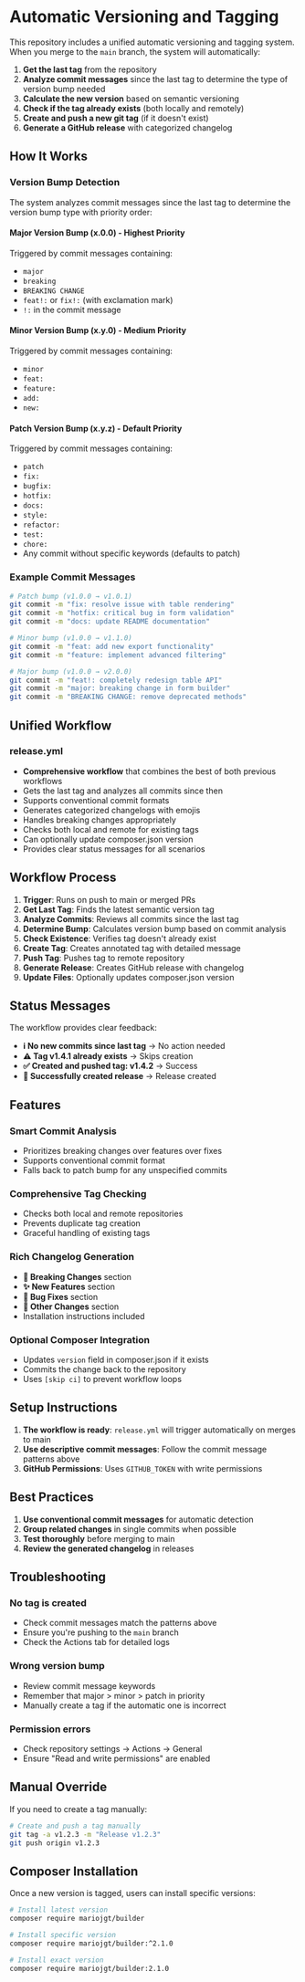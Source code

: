 # Automatic Versioning and Tagging

This repository includes a unified automatic versioning and tagging system. When you merge to the `main` branch, the system will automatically:

1. **Get the last tag** from the repository
2. **Analyze commit messages** since the last tag to determine the type of version bump needed
3. **Calculate the new version** based on semantic versioning
4. **Check if the tag already exists** (both locally and remotely)
5. **Create and push a new git tag** (if it doesn't exist)
6. **Generate a GitHub release** with categorized changelog

## How It Works

### Version Bump Detection

The system analyzes commit messages since the last tag to determine the version bump type with priority order:

#### Major Version Bump (x.0.0) - Highest Priority
Triggered by commit messages containing:
- `major`
- `breaking`
- `BREAKING CHANGE`
- `feat!:` or `fix!:` (with exclamation mark)
- `!:` in the commit message

#### Minor Version Bump (x.y.0) - Medium Priority
Triggered by commit messages containing:
- `minor`
- `feat:`
- `feature:`
- `add:`
- `new:`

#### Patch Version Bump (x.y.z) - Default Priority
Triggered by commit messages containing:
- `patch`
- `fix:`
- `bugfix:`
- `hotfix:`
- `docs:`
- `style:`
- `refactor:`
- `test:`
- `chore:`
- Any commit without specific keywords (defaults to patch)

### Example Commit Messages

```bash
# Patch bump (v1.0.0 → v1.0.1)
git commit -m "fix: resolve issue with table rendering"
git commit -m "hotfix: critical bug in form validation"
git commit -m "docs: update README documentation"

# Minor bump (v1.0.0 → v1.1.0)
git commit -m "feat: add new export functionality"
git commit -m "feature: implement advanced filtering"

# Major bump (v1.0.0 → v2.0.0)
git commit -m "feat!: completely redesign table API"
git commit -m "major: breaking change in form builder"
git commit -m "BREAKING CHANGE: remove deprecated methods"
```

## Unified Workflow

### release.yml
- **Comprehensive workflow** that combines the best of both previous workflows
- Gets the last tag and analyzes all commits since then
- Supports conventional commit formats
- Generates categorized changelogs with emojis
- Handles breaking changes appropriately
- Checks both local and remote for existing tags
- Can optionally update composer.json version
- Provides clear status messages for all scenarios

## Workflow Process

1. **Trigger**: Runs on push to main or merged PRs
2. **Get Last Tag**: Finds the latest semantic version tag
3. **Analyze Commits**: Reviews all commits since the last tag
4. **Determine Bump**: Calculates version bump based on commit analysis
5. **Check Existence**: Verifies tag doesn't already exist
6. **Create Tag**: Creates annotated tag with detailed message
7. **Push Tag**: Pushes tag to remote repository
8. **Generate Release**: Creates GitHub release with changelog
9. **Update Files**: Optionally updates composer.json version

## Status Messages

The workflow provides clear feedback:

- **ℹ️ No new commits since last tag** → No action needed
- **⚠️ Tag v1.4.1 already exists** → Skips creation
- **✅ Created and pushed tag: v1.4.2** → Success
- **🎉 Successfully created release** → Release created

## Features

### Smart Commit Analysis
- Prioritizes breaking changes over features over fixes
- Supports conventional commit format
- Falls back to patch bump for any unspecified commits

### Comprehensive Tag Checking
- Checks both local and remote repositories
- Prevents duplicate tag creation
- Graceful handling of existing tags

### Rich Changelog Generation
- **🚨 Breaking Changes** section
- **✨ New Features** section  
- **🐛 Bug Fixes** section
- **📝 Other Changes** section
- Installation instructions included

### Optional Composer Integration
- Updates `version` field in composer.json if it exists
- Commits the change back to the repository
- Uses `[skip ci]` to prevent workflow loops

## Setup Instructions

1. **The workflow is ready**: `release.yml` will trigger automatically on merges to main
2. **Use descriptive commit messages**: Follow the commit message patterns above
3. **GitHub Permissions**: Uses `GITHUB_TOKEN` with write permissions

## Best Practices

1. **Use conventional commit messages** for automatic detection
2. **Group related changes** in single commits when possible
3. **Test thoroughly** before merging to main
4. **Review the generated changelog** in releases

## Troubleshooting

### No tag is created
- Check commit messages match the patterns above
- Ensure you're pushing to the `main` branch
- Check the Actions tab for detailed logs

### Wrong version bump
- Review commit message keywords
- Remember that major > minor > patch in priority
- Manually create a tag if the automatic one is incorrect

### Permission errors
- Check repository settings → Actions → General
- Ensure "Read and write permissions" are enabled

## Manual Override

If you need to create a tag manually:

```bash
# Create and push a tag manually
git tag -a v1.2.3 -m "Release v1.2.3"
git push origin v1.2.3
```

## Composer Installation

Once a new version is tagged, users can install specific versions:

```bash
# Install latest version
composer require mariojgt/builder

# Install specific version
composer require mariojgt/builder:^2.1.0

# Install exact version
composer require mariojgt/builder:2.1.0
```
